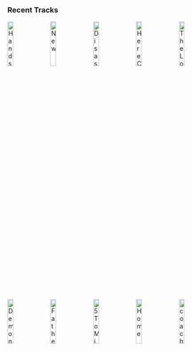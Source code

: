 ### Recent Tracks
[<img src='https://lastfm.freetls.fastly.net/i/u/300x300/8fbfd234713b44375791335affb4b782.png' width='16%' height='16%' alt='Hands Up'>](https://www.last.fm/music/run%2briver%2bnorth/_/hands%2bup)&nbsp;&nbsp;&nbsp;&nbsp;[<img src='https://lastfm.freetls.fastly.net/i/u/300x300/87c13f95d6a04cf999ac3e78f89d370b.png' width='16%' height='16%' alt='New'>](https://www.last.fm/music/paul%2bmccartney/_/new)&nbsp;&nbsp;&nbsp;&nbsp;[<img src='https://lastfm.freetls.fastly.net/i/u/300x300/e87cb10f2a1bccd74351a3bfe52817cf.png' width='16%' height='16%' alt='Disaster Party'>](https://www.last.fm/music/magic%2bgiant/_/disaster%2bparty)&nbsp;&nbsp;&nbsp;&nbsp;[<img src='https://lastfm.freetls.fastly.net/i/u/300x300/03bf3da4cceea195ea9f45a2206a4592.png' width='16%' height='16%' alt='Here Comes The Sun - Remastered 2009'>](https://www.last.fm/music/the%2bbeatles/_/here%2bcomes%2bthe%2bsun%2b-%2bremastered%2b2009)&nbsp;&nbsp;&nbsp;&nbsp;[<img src='https://lastfm.freetls.fastly.net/i/u/300x300/870d8a50338cda019f2827d14ba19f85.png' width='16%' height='16%' alt='The Longest Drive'>](https://www.last.fm/music/vhs%2bcollection/_/the%2blongest%2bdrive)&nbsp;&nbsp;&nbsp;&nbsp;<br>[<img src='https://lastfm.freetls.fastly.net/i/u/300x300/ecae82853b784726c7e2c4e2ba55a4fd.png' width='16%' height='16%' alt='Demons'>](https://www.last.fm/music/imagine%2bdragons/_/demons)&nbsp;&nbsp;&nbsp;&nbsp;[<img src='https://lastfm.freetls.fastly.net/i/u/300x300/55d5bc14194443e598e91ffc7b222bb1.png' width='16%' height='16%' alt='Father And Son'>](https://www.last.fm/music/yusuf/_/father%2band%2bson)&nbsp;&nbsp;&nbsp;&nbsp;[<img src='https://lastfm.freetls.fastly.net/i/u/300x300/9ac198d1b27fa4bca973fce5a919dd34.png' width='16%' height='16%' alt='5 To Midnight'>](https://www.last.fm/music/amzy/_/5%2bto%2bmidnight)&nbsp;&nbsp;&nbsp;&nbsp;[<img src='https://lastfm.freetls.fastly.net/i/u/300x300/ec17718328664ea48ea93e63794bc352.png' width='16%' height='16%' alt='Home'>](https://www.last.fm/music/edward%2bsharpe%2b%2526%2bthe%2bmagnetic%2bzeros/_/home)&nbsp;&nbsp;&nbsp;&nbsp;[<img src='https://lastfm.freetls.fastly.net/i/u/300x300/d39dbc2942e3d93447066fe7f1658943.png' width='16%' height='16%' alt='coachella'>](https://www.last.fm/music/lovelytheband/_/coachella)&nbsp;&nbsp;&nbsp;&nbsp;<br>
